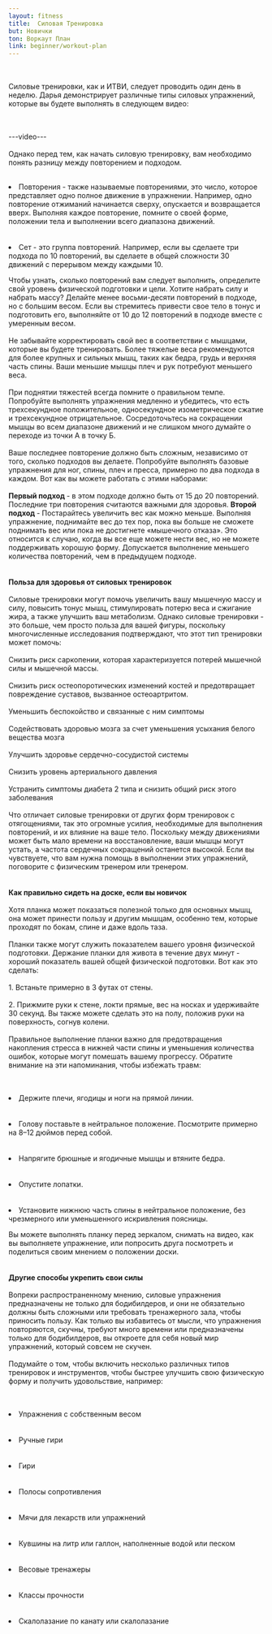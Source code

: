 ```yaml
---
layout: fitness
title:  Силовая Тренировка
but: Новички
ton: Воркаут План
link: beginner/workout-plan
---
```


<div class="section">
<p class="text-xl font-bold leading-relaxed">
<br/><br/>
Силовые тренировки, как и ИТВИ, следует проводить один день в неделю. Дарья демонстрирует различные типы силовых упражнений, которые вы будете выполнять в следующем видео:

<br/><br/>
---video---
<br/><br/>
Однако перед тем, как начать силовую тренировку, вам необходимо понять разницу между повторением и подходом.
<br/><br/>
</p>
<div class="section">
<li class="text-xl font-bold leading-relaxed">
     Повторения - также называемые повторениями, это число, которое представляет одно полное движение в упражнении. Например, одно повторение отжиманий начинается сверху, опускается и возвращается вверх. Выполняя каждое повторение, помните о своей форме, положении тела и выполнении всего диапазона движений. </li>
     <br/><br/>
     <li class="text-xl font-bold leading-relaxed">
     Сет - это группа повторений. Например, если вы сделаете три подхода по 10 повторений, вы сделаете в общей сложности 30 движений с перерывом между каждыми 10.</li>
     </div>
     <p class="text-xl font-bold leading-relaxed">
Чтобы узнать, сколько повторений вам следует выполнить, определите свой уровень физической подготовки и цели. Хотите набрать силу и набрать массу? Делайте менее восьми-десяти повторений в подходе, но с большим весом. Если вы стремитесь привести свое тело в тонус и подготовить его, выполняйте от 10 до 12 повторений в подходе вместе с умеренным весом.
<br/><br/>
Не забывайте корректировать свой вес в соответствии с мышцами, которые вы будете тренировать. Более тяжелые веса рекомендуются для более крупных и сильных мышц, таких как бедра, грудь и верхняя часть спины. Ваши меньшие мышцы плеч и рук потребуют меньшего веса.
<br/><br/>
При поднятии тяжестей всегда помните о правильном темпе. Попробуйте выполнять упражнения медленно и убедитесь, что есть трехсекундное положительное, односекундное изометрическое сжатие и трехсекундное отрицательное. Сосредоточьтесь на сокращении мышцы во всем диапазоне движений и не слишком много думайте о переходе из точки А в точку Б.
<br/><br/>
Ваше последнее повторение должно быть сложным, независимо от того, сколько подходов вы делаете. Попробуйте выполнять базовые упражнения для ног, спины, плеч и пресса, примерно по два подхода в каждом. Вот как вы можете работать с этими наборами:
<br/><br/>
   <strong> Первый подход </strong> - в этом подходе должно быть от 15 до 20 повторений. Последние три повторения считаются важными для здоровья.
   <strong> Второй подход </strong> - Постарайтесь увеличить вес как можно меньше. Выполняя упражнение, поднимайте вес до тех пор, пока вы больше не сможете поднимать вес или пока не достигнете «мышечного отказа». Это относится к случаю, когда вы все еще можете нести вес, но не можете поддерживать хорошую форму. Допускается выполнение меньшего количества повторений, чем в предыдущем подходе.
<br/><br/><br/>
<strong class="text-4xl">
Польза для здоровья от силовых тренировок
</strong>
<br/><br/>
Силовые тренировки могут помочь увеличить вашу мышечную массу и силу, повысить тонус мышц, стимулировать потерю веса и сжигание жира, а также улучшить ваш метаболизм. Однако силовые тренировки - это больше, чем просто польза для вашей фигуры, поскольку многочисленные исследования подтверждают, что этот тип тренировки может помочь:
  <br/><br/>  Снизить риск саркопении, которая характеризуется потерей мышечной силы и мышечной массы.
  <br/><br/>  Снизить риск остеопоротических изменений костей и предотвращает повреждение суставов, вызванное остеоартритом.
  <br/><br/>  Уменьшить беспокойство и связанные с ним симптомы
  <br/><br/>  Содействовать здоровью мозга за счет уменьшения усыхания белого вещества мозга
  <br/><br/>  Улучшить здоровье сердечно-сосудистой системы
  <br/><br/>  Снизить уровень артериального давления
  <br/><br/>  Устранить симптомы диабета 2 типа и снизить общий риск этого заболевания
<br/><br/>
Что отличает силовые тренировки от других форм тренировок с отягощениями, так это огромные усилия, необходимые для выполнения повторений, и их влияние на ваше тело. Поскольку между движениями может быть мало времени на восстановление, ваши мышцы могут устать, а частота сердечных сокращений останется высокой. Если вы чувствуете, что вам нужна помощь в выполнении этих упражнений, поговорите с физическим тренером или тренером.
<br/><br/><br/>
<strong class="text-4xl">
Как правильно сидеть на доске, если вы новичок
</strong>
<br/><br/>
Хотя планка может показаться полезной только для основных мышц, она может принести пользу и другим мышцам, особенно тем, которые проходят по бокам, спине и даже вдоль таза.
<br/><br/>
Планки также могут служить показателем вашего уровня физической подготовки. Держание планки для живота в течение двух минут - хороший показатель вашей общей физической подготовки. Вот как это сделать:
    <br/><br/>1. Встаньте примерно в 3 футах от стены.
  <br/><br/>2. Прижмите руки к стене, локти прямые, вес на носках и удерживайте 30 секунд. Вы также можете сделать это на полу, положив руки на поверхность, согнув колени.
<br/><br/>
Правильное выполнение планки важно для предотвращения накопления стресса в нижней части спины и уменьшения количества ошибок, которые могут помешать вашему прогрессу. Обратите внимание на эти напоминания, чтобы избежать травм:
</p>
<br/><br/>
<li class="text-xl font-bold leading-relaxed">
    Держите плечи, ягодицы и ноги на прямой линии.
     </li>
    <br/><br/>
<li class="text-xl font-bold leading-relaxed">
    Голову поставьте в нейтральное положение. Посмотрите примерно на 8–12 дюймов перед собой.
     </li>
    <br/><br/>
<li class="text-xl font-bold leading-relaxed">
    Напрягите брюшные и ягодичные мышцы и втяните бедра.
     </li>
    <br/><br/>
<li class="text-xl font-bold leading-relaxed">
    Опустите лопатки.
     </li>
    <br/><br/>
<li class="text-xl font-bold leading-relaxed">
    Установите нижнюю часть спины в нейтральное положение, без чрезмерного или уменьшенного искривления поясницы.
    </li>

<div class="section">
<p class="text-xl font-bold leading-relaxed">
Вы можете выполнять планку перед зеркалом, снимать на видео, как вы выполняете упражнение, или попросить друга посмотреть и поделиться своим мнением о положении доски.
<br/><br/>
<br/>
<strong class="text-4xl">
 Другие способы укрепить свои силы
</strong>
<br/><br/>
Вопреки распространенному мнению, силовые упражнения предназначены не только для бодибилдеров, и они не обязательно должны быть сложными или требовать тренажерного зала, чтобы приносить пользу. Как только вы избавитесь от мысли, что упражнения повторяются, скучны, требуют много времени или предназначены только для бодибилдеров, вы откроете для себя новый мир упражнений, который совсем не скучен.
<br/><br/>
Подумайте о том, чтобы включить несколько различных типов тренировок и инструментов, чтобы быстрее улучшить свою физическую форму и получить удовольствие, например:
</p>
<br/><br/>
   <li class="text-xl font-bold leading-relaxed">Упражнения с собственным весом </li>
    <br/><br/><li class="text-xl font-bold leading-relaxed"> Ручные гири </li>
    <br/><br/><li class="text-xl font-bold leading-relaxed"> Гири </li>
    <br/><br/><li class="text-xl font-bold leading-relaxed"> Полосы сопротивления </li>
    <br/><br/><li class="text-xl font-bold leading-relaxed"> Мячи для лекарств или упражнений </li>
    <br/><br/><li class="text-xl font-bold leading-relaxed"> Кувшины на литр или галлон, наполненные водой или песком </li>
    <br/><br/><li class="text-xl font-bold leading-relaxed"> Весовые тренажеры </li>
    <br/><br/><li class="text-xl font-bold leading-relaxed"> Классы прочности </li>
    <br/><br/><li class="text-xl font-bold leading-relaxed"> Скалолазание по канату или скалолазание </li>
    <br/><br/>